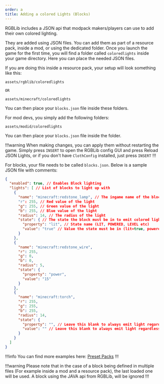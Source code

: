 ```yaml
---
order: a
title: Adding a colored Lights (Blocks)
---
```

RGBLib includes a JSON api that modpack makers/players can use to add their own colored lighting.

They are added using JSON files. You can add them as part of a resource pack, inside a mod, or using the dedicated folder. Once you launch the game for the first time, you will find a folder called `coloredlights` inside your game directory. Here you can place the needed JSON files.

If you are doing this inside a resource pack, your setup will look something like this:
```
assets/rgblib/coloredlights

OR

assets/minecraft/coloredlights
```

You can then place your `blocks.json` file inside these folders.

For mod devs, you simply add the following folders:
```
assets/modid/coloredlights
```
You can then place your `blocks.json` file inside the folder.

!!!warning
When making changes, you can apply them without restarting the game. Simply press `INSERT` to open the RGBLib config GUI and press Reload JSON Lights, or if you don't have `ClothConfig` installed, just press `INSERT`
!!!

For blocks, your file needs to be called `blocks.json`. Below is a sample JSON file with comments:
```json
{
  "enabled": true, // Enables Block lighting
  "lights": [ // List of blocks to light up with
    {
      "name": "minecraft:redstone_lamp", // The ingame name of the block. This will be modid:blockname
      "r": 255, // Red value of the light
      "g": 255, // Green value of the light
      "b": 255, // Blue value of the light
      "radius": 14, // The radius of the light
      "state": { // The state the block must be in to emit colored light
        "property": "lit", // State name (LIT, POWERED, LEVEL etc)
        "value": "true" // Value the state must be in (lit=true, powered=true, level=15 etc)
      }
    },
    {
      "name": "minecraft:redstone_wire",
      "r": 255,
      "g": 0,
      "b": 0,
      "radius": 5,
      "state": {
        "property": "power",
        "value": "15"
      }
    },
    {
      "name": "minecraft:torch",
      "r": 255,
      "g": 255,
      "b": 255,
      "radius": 14,
      "state": {
        "property": "", // Leave this blank to always emit light regardless of the block state
        "value": "" // Leave this blank to always emit light regardless of the block state
      }
    }
  ]
}
```
!!!info
You can find more examples here: [Preset Packs](https://github.com/hypherionmc/hyperlighting_core/tree/master/presetpacks)
!!!

!!!warning
Please note that in the case of a block being defined in multiple files (For example inside a mod and a resource pack), the last loaded one will be used. A block using the JAVA api from RGBLib, will be ignored
!!!
